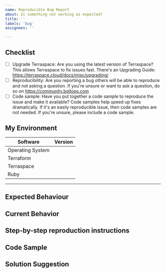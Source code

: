 ```yaml
---
name: Reproducible Bug Report
about: Is something not working as expected?
title: ''
labels: 'bug'
assignees: ''

---
```


<!--
Hi! Thanks for considering to file a bug with Terraspace. Please take the time to
answer the basic questions. Please try to be as detailed as possible.
To be sensitive to everyone's time, if not enough details are provided, the
issue may be closed without comment. If you repeatedly fail to provide enough
details, you may be blocked from ever submitting issues to Terraspace again.
Please use your best judgment. 👍

If you are unsure this is a bug in Terraspace, please consider asking your question at:
https://community.boltops.com

Thanks!
-->

## Checklist

<!--
Make sure that you've done all of these.  To mark a checkbox done, replace [ ] with [x]. Or after you create the issue you can click the checkbox.
-->

- [ ] Upgrade Terraspace: Are you using the latest version of Terraspace? This allows Terraspace to fix issues fast. There's an Upgrading Guide: https://terraspace.cloud/docs/misc/upgrading/
- [ ] Reproducibility: Are you reporting a bug others will be able to reproduce and not asking a question. If you're unsure or want to ask a question, do so on https://community.boltops.com
- [ ] Code sample: Have you put together a code sample to reproduce the issue and make it available?  Code samples help speed up fixes dramatically. If it's an easily reproducible issue, then code samples are not needed. If you're unsure, please include a code sample.

## My Environment

<!-- Please fill out the table below with debugging info to help: -->

| Software         | Version |
| ---------------- | ------- |
| Operating System |         |
| Terraform        |         |
| Terraspace       |         |
| Ruby             |         |

---

## Expected Behaviour

<!--
What is it you expected to happen? This should be a description of how the functionality you tried to use is supposed to work. Try to keep this to one-paragraph.
-->

## Current Behavior

<!--
Describe the details of the bug.  Try to keep this to one-paragraph.
-->

## Step-by-step reproduction instructions

<!--
Be sure to include any steps you took for the problem to exist. This is likely the longest part of the report.

Please include any logs you think relevant here. If the logs are long (more than 50 lines) please make a gist of the logs and link to it. https://gist.github.com

With long logs, you can also use the <details> tag to keep the report readable. Example:

<details>
 <summary>Summary Goes Here</summary>

 ...this is hidden, collapsable content. start with a blank line to get terminal output to format right...
</details>
-->

## Code Sample

<!--
Please provide a code repository, gist, code snippet or sample files to reproduce the issue.
-->

## Solution Suggestion

<!--
Please provide possible solutions. If you can't think of anything, feel free to omit. Please be kind and add helpful possible solutions.  For example, "Fix it!" is not a helpful solution suggestion. We are mere mortals. Please be constructive.
-->
